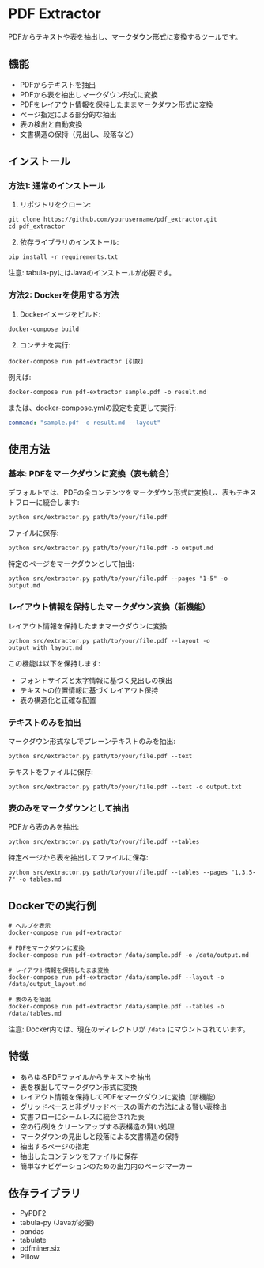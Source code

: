 # PDF Extractor

PDFからテキストや表を抽出し、マークダウン形式に変換するツールです。

## 機能

- PDFからテキストを抽出
- PDFから表を抽出しマークダウン形式に変換
- PDFをレイアウト情報を保持したままマークダウン形式に変換
- ページ指定による部分的な抽出
- 表の検出と自動変換
- 文書構造の保持（見出し、段落など）

## インストール

### 方法1: 通常のインストール

1. リポジトリをクローン:
```
git clone https://github.com/yourusername/pdf_extractor.git
cd pdf_extractor
```

2. 依存ライブラリのインストール:
```
pip install -r requirements.txt
```

注意: tabula-pyにはJavaのインストールが必要です。

### 方法2: Dockerを使用する方法

1. Dockerイメージをビルド:
```
docker-compose build
```

2. コンテナを実行:
```
docker-compose run pdf-extractor [引数]
```

例えば:
```
docker-compose run pdf-extractor sample.pdf -o result.md
```

または、docker-compose.ymlの設定を変更して実行:
```yaml
command: "sample.pdf -o result.md --layout"
```

## 使用方法

### 基本: PDFをマークダウンに変換（表も統合）

デフォルトでは、PDFの全コンテンツをマークダウン形式に変換し、表もテキストフローに統合します:
```
python src/extractor.py path/to/your/file.pdf
```

ファイルに保存:
```
python src/extractor.py path/to/your/file.pdf -o output.md
```

特定のページをマークダウンとして抽出:
```
python src/extractor.py path/to/your/file.pdf --pages "1-5" -o output.md
```

### レイアウト情報を保持したマークダウン変換（新機能）

レイアウト情報を保持したままマークダウンに変換:
```
python src/extractor.py path/to/your/file.pdf --layout -o output_with_layout.md
```

この機能は以下を保持します:
- フォントサイズと太字情報に基づく見出しの検出
- テキストの位置情報に基づくレイアウト保持
- 表の構造化と正確な配置

### テキストのみを抽出

マークダウン形式なしでプレーンテキストのみを抽出:
```
python src/extractor.py path/to/your/file.pdf --text
```

テキストをファイルに保存:
```
python src/extractor.py path/to/your/file.pdf --text -o output.txt
```

### 表のみをマークダウンとして抽出

PDFから表のみを抽出:
```
python src/extractor.py path/to/your/file.pdf --tables
```

特定ページから表を抽出してファイルに保存:
```
python src/extractor.py path/to/your/file.pdf --tables --pages "1,3,5-7" -o tables.md
```

## Dockerでの実行例

```
# ヘルプを表示
docker-compose run pdf-extractor

# PDFをマークダウンに変換
docker-compose run pdf-extractor /data/sample.pdf -o /data/output.md

# レイアウト情報を保持したまま変換
docker-compose run pdf-extractor /data/sample.pdf --layout -o /data/output_layout.md

# 表のみを抽出
docker-compose run pdf-extractor /data/sample.pdf --tables -o /data/tables.md
```

注意: Docker内では、現在のディレクトリが `/data` にマウントされています。

## 特徴

- あらゆるPDFファイルからテキストを抽出
- 表を検出してマークダウン形式に変換
- レイアウト情報を保持してPDFをマークダウンに変換（新機能）
- グリッドベースと非グリッドベースの両方の方法による賢い表検出
- 文書フローにシームレスに統合された表
- 空の行/列をクリーンアップする表構造の賢い処理
- マークダウンの見出しと段落による文書構造の保持
- 抽出するページの指定
- 抽出したコンテンツをファイルに保存
- 簡単なナビゲーションのための出力内のページマーカー

## 依存ライブラリ

- PyPDF2
- tabula-py (Javaが必要)
- pandas
- tabulate
- pdfminer.six
- Pillow